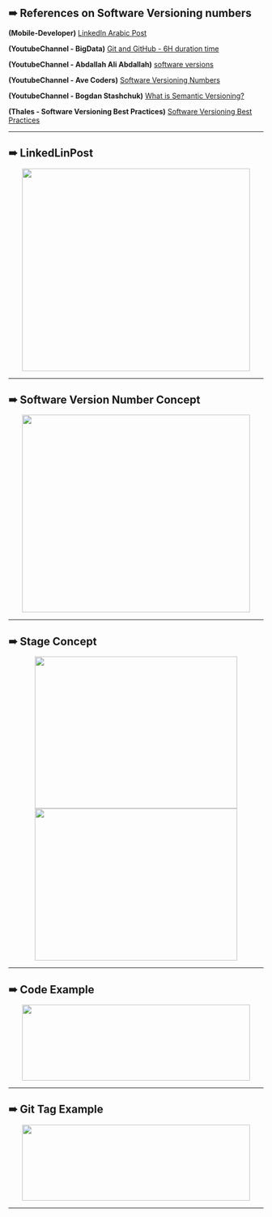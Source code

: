 
## ➠ References on Software Versioning numbers

**(Mobile-Developer)** [LinkedIn Arabic Post](https://www.linkedin.com/feed/update/urn:li:activity:7113144003369287680/)

**(YoutubeChannel - BigData)** [Git and GitHub - 6H duration time](https://youtu.be/Q6G-J54vgKc?t=11062)

**(YoutubeChannel - Abdallah Ali Abdallah)** [software versions](https://www.youtube.com/watch?v=_P8CLRYD31g)

**(YoutubeChannel - Ave Coders)** [Software Versioning Numbers](https://www.youtube.com/watch?v=RC2png-tFTk)

**(YoutubeChannel - Bogdan Stashchuk)** [What is Semantic Versioning?](https://www.youtube.com/watch?v=MdzJuQdjKOE)

**(Thales - Software Versioning Best Practices)** [Software Versioning Best Practices](https://cpl.thalesgroup.com/software-monetization/software-versioning-basics)

***

## ➠ LinkedLinPost
<p href="url"  align="center" ><img src="https://raw.githubusercontent.com/AhmedSamirScience/Shark_Architecture/release_branch/concept/linkedIn_Post.png" height="400" width="450" ></p>

***

## ➠ Software Version Number Concept
<p href="url"  align="center" ><img src="https://raw.githubusercontent.com/AhmedSamirScience/Shark_Architecture/release_branch/concept/software_versioning_numberconcept.png" height="390" width="450" ></p>

***

## ➠ Stage Concept
<p  href="url" align="center"  >
  <img src="https://raw.githubusercontent.com/AhmedSamirScience/Shark_Architecture/release_branch/concept/example_on_staging.png"             height="300" width="400"  />
 <img src="https://raw.githubusercontent.com/AhmedSamirScience/Shark_Architecture/release_branch/concept/staging.png"              height="300" width="400" /> 
</p>

***

## ➠ Code Example
<p href="url"  align="center" ><img src="https://raw.githubusercontent.com/AhmedSamirScience/Shark_Architecture/release_branch/concept/example_code.png" height="150" width="450" ></p>

***

## ➠ Git Tag Example
<p href="url"  align="center" ><img src="https://raw.githubusercontent.com/AhmedSamirScience/Shark_Architecture/release_branch/concept/example_code.png" height="150" width="450" ></p>

***
